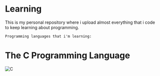 # Learning

This is my personal repository where i upload almost everything that i code to keep learning about programming.

```
Programming languages that i'm learning:
```

# The C Programming Language
![C]("https://a0.anyrgb.com/pngimg/1502/1292/c-sharp-program-icon-c-programming-language-programming-language-lisp-source-code-rust-programmer-programming-computer-programming.png")



